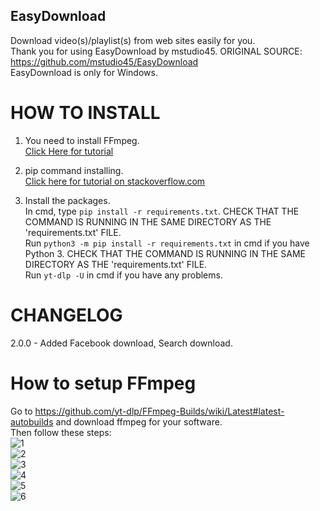 ## EasyDownload
Download video(s)/playlist(s) from web sites easily for you. <br />
Thank you for using EasyDownload by mstudio45. ORIGINAL SOURCE: https://github.com/mstudio45/EasyDownload <br />
EasyDownload is only for Windows.<br />

# HOW TO INSTALL
1. You need to install FFmpeg.<br />
  [Click Here for tutorial](https://github.com/mstudio45/EasyDownload#how-to-setup-ffmpeg) <br />

2. pip command installing.<br />
  [Click here for tutorial on stackoverflow.com](https://stackoverflow.com/questions/4750806/how-can-i-install-pip-on-windows)<br />

3. Install the packages.<br />
  In cmd, type `pip install -r requirements.txt`. CHECK THAT THE COMMAND IS RUNNING IN THE SAME DIRECTORY AS THE 'requirements.txt' FILE.<br />
  Run `python3 -m pip install -r requirements.txt` in cmd if you have Python 3. CHECK THAT THE COMMAND IS RUNNING IN THE SAME DIRECTORY AS THE 'requirements.txt' FILE.<br />
  Run `yt-dlp -U` in cmd if you have any problems.<br />

# CHANGELOG
2.0.0 - Added Facebook download, Search download.<br />

# How to setup FFmpeg
Go to https://github.com/yt-dlp/FFmpeg-Builds/wiki/Latest#latest-autobuilds and download ffmpeg for your software.<br />
Then follow these steps:<br />
![1](https://user-images.githubusercontent.com/69036065/170269277-fb50626f-9837-4c09-96f1-083a8d1649ba.png)<br />
![2](https://user-images.githubusercontent.com/69036065/170269298-84b8ebf6-d1fc-471a-9cca-81f693c5a2cd.png)<br />
![3](https://user-images.githubusercontent.com/69036065/170269301-72600b6d-3811-4fe4-afc8-244a339947b9.png)<br />
![4](https://user-images.githubusercontent.com/69036065/170269303-88cf865f-751f-4901-ab34-b9f334c42977.png)<br />
![5](https://user-images.githubusercontent.com/69036065/170269307-9a2e63ed-38eb-4fd0-9d42-ded9dee0ce42.png)<br />
![6](https://user-images.githubusercontent.com/69036065/170269313-3035b6ab-8ee8-4a61-9169-56b4161f13d5.png)<br />
